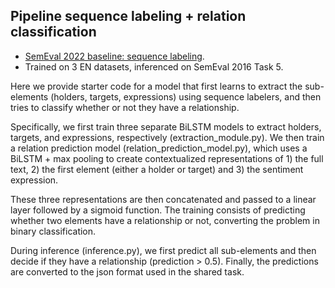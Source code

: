 ## Pipeline sequence labeling + relation classification

- [SemEval 2022 baseline: sequence labeling](https://github.com/jerbarnes/semeval22_structured_sentiment/tree/master/baselines/sequence_labeling). 
- Trained on 3 EN datasets, inferenced on SemEval 2016 Task 5. 

Here we provide starter code for a model that first learns to extract the sub-elements (holders, targets, expressions) using sequence labelers, and then tries to classify whether or not they have a relationship.

Specifically, we first train three separate BiLSTM models to extract holders, targets, and expressions, respectively (extraction_module.py). We then train a relation prediction model (relation_prediction_model.py), which uses a BiLSTM + max pooling to create contextualized representations of 1) the full text, 2) the first element (either a holder or target) and 3) the sentiment expression.

These three representations are then concatenated and passed to a linear layer followed by a sigmoid function. The training consists of predicting whether two elements have a relationship or not, converting the problem in binary classification.

During inference (inference.py), we first predict all sub-elements and then decide if they have a relationship (prediction > 0.5). Finally, the predictions are converted to the json format used in the shared task.



